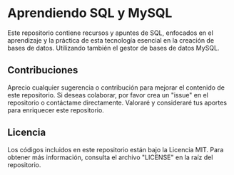 # Aprendiendo SQL y MySQL

Este repositorio contiene recursos y apuntes de SQL, enfocados en el aprendizaje y la práctica de esta tecnología esencial en la creación de bases de datos. Utilizando también el gestor de bases de datos MySQL.

## Contribuciones

Aprecio cualquier sugerencia o contribución para mejorar el contenido de este repositorio. Si deseas colaborar, por favor crea un "issue" en el repositorio o contáctame directamente. Valoraré y consideraré tus aportes para enriquecer este repositorio.

## Licencia

Los códigos incluidos en este repositorio están bajo la Licencia MIT. Para obtener más información, consulta el archivo "LICENSE" en la raíz del repositorio.
